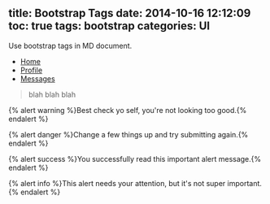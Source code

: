 title: Bootstrap Tags
date: 2014-10-16 12:12:09
toc: true
tags: bootstrap
categories: UI
---

Use bootstrap tags in MD document.

<!-- more -->

<ul class="nav nav-tabs" role="tablist"><li class="active"><a href="#">Home</a></li><li><a href="#">Profile</a></li><li><a href="#">Messages</a></li></ul>

> blah
> blah
> blah


{% alert warning %}Best check yo self, you're not looking too good.{% endalert %}

{% alert danger %}Change a few things up and try submitting again.{% endalert %}

{% alert success %}You successfully read this important alert message.{% endalert %}

{% alert info %}This alert needs your attention, but it's not super important.{% endalert %}